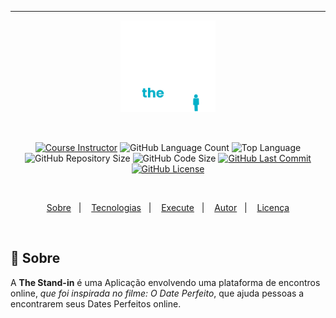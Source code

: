 ___
<p align="center">
    <img src="github/main_logo.png" width="30%"/>
</p>
    <br/>
<p align="center">
    <a href="https://balta.io/"><img alt="Course Instructor" src="https://img.shields.io/badge/instrutor-André%20Baltieri-04ACC5"/></a>
        <img alt="GitHub Language Count" src="https://img.shields.io/github/languages/count/alissonpratesperes/thestand-in?color=04ACC5"/>
        <img alt="Top Language" src="https://img.shields.io/github/languages/top/alissonpratesperes/thestand-in?color=04ACC5"/>
        <img alt="GitHub Repository Size" src="https://img.shields.io/github/repo-size/alissonpratesperes/thestand-in?color=04ACC5"/>
        <img alt="GitHub Code Size" src="https://img.shields.io/github/languages/code-size/alissonpratesperes/thestand-in?color=04ACC5"/>
    <a href="https://github.com/alissonpratesperes/thestand-in/commits/main"><img alt="GitHub Last Commit" src="https://img.shields.io/github/last-commit/alissonpratesperes/thestand-in?color=04ACC5"/></a>
    <a href ="https://github.com/alissonpratesperes/thestand-in/blob/main/LICENSE"><img alt="GitHub License" src="https://img.shields.io/badge/license-MIT-04ACC5"/>
</p>
    <br/>
<p align="center">
    <a href="#dart-sobre">Sobre</a>&nbsp;&nbsp;&nbsp;|&nbsp;&nbsp;&nbsp;
    <a href="#battery-tecnologias">Tecnologias</a>&nbsp;&nbsp;&nbsp;|&nbsp;&nbsp;&nbsp;
    <a href="#electric_plug-execute">Execute</a>&nbsp;&nbsp;&nbsp;|&nbsp;&nbsp;&nbsp;
    <a href="#fuelpump-autor">Autor</a>&nbsp;&nbsp;&nbsp;|&nbsp;&nbsp;&nbsp;
    <a href="#memo-licença">Licença</a>
</p>
    <br/>

## :dart: Sobre

A **The Stand-in** é uma Aplicação envolvendo uma plataforma de encontros online, *que foi inspirada no filme: O Date Perfeito*, que ajuda pessoas a encontrarem seus Dates Perfeitos online.